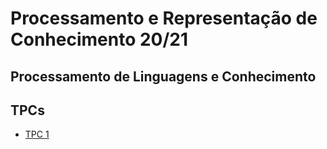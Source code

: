 # Processamento e Representação de Conhecimento 20/21
## Processamento de Linguagens e Conhecimento

## TPCs

* [TPC 1]()
